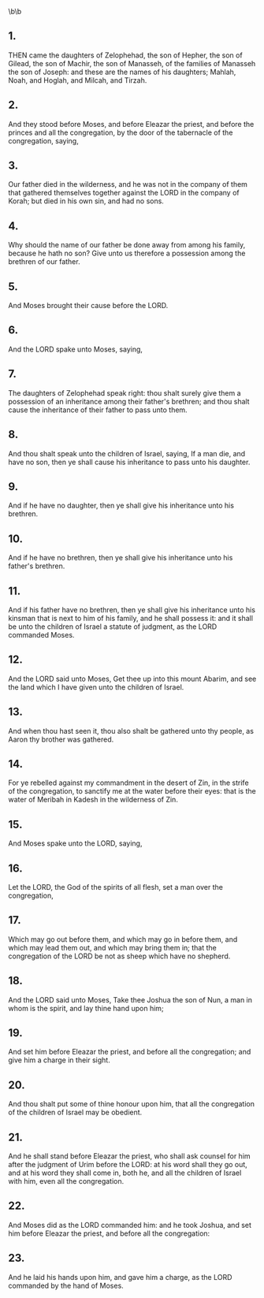 \b\b
## 1.
THEN came the daughters of Zelophehad, the son of Hepher, the son of Gilead, the son of Machir, the son of Manasseh, of the families of Manasseh the son of Joseph: and these are the names of his daughters; Mahlah, Noah, and Hoglah, and Milcah, and Tirzah.
## 2.
And they stood before Moses, and before Eleazar the priest, and before the princes and all the congregation, by the door of the tabernacle of the congregation, saying,
## 3.
Our father died in the wilderness, and he was not in the company of them that gathered themselves together against the LORD in the company of Korah; but died in his own sin, and had no sons.
## 4.
Why should the name of our father be done away from among his family, because he hath no son?  Give unto us therefore a possession among the brethren of our father.
## 5.
And Moses brought their cause before the LORD.
## 6.
And the LORD spake unto Moses, saying,
## 7.
The daughters of Zelophehad speak right: thou shalt surely give them a possession of an inheritance among their father's brethren; and thou shalt cause the inheritance of their father to pass unto them.
## 8.
And thou shalt speak unto the children of Israel, saying, If a man die, and have no son, then ye shall cause his inheritance to pass unto his daughter.
## 9.
And if he have no daughter, then ye shall give his inheritance unto his brethren.
## 10.
And if he have no brethren, then ye shall give his inheritance unto his father's brethren.
## 11.
And if his father have no brethren, then ye shall give his inheritance unto his kinsman that is next to him of his family, and he shall possess it: and it shall be unto the children of Israel a statute of judgment, as the LORD commanded Moses.
## 12.
And the LORD said unto Moses, Get thee up into this mount Abarim, and see the land which I have given unto the children of Israel.
## 13.
And when thou hast seen it, thou also shalt be gathered unto thy people, as Aaron thy brother was gathered.
## 14.
For ye rebelled against my commandment in the desert of Zin, in the strife of the congregation, to sanctify me at the water before their eyes: that is the water of Meribah in Kadesh in the wilderness of Zin.
## 15.
And Moses spake unto the LORD, saying,
## 16.
Let the LORD, the God of the spirits of all flesh, set a man over the congregation,
## 17.
Which may go out before them, and which may go in before them, and which may lead them out, and which may bring them in; that the congregation of the LORD be not as sheep which have no shepherd.
## 18.
And the LORD said unto Moses, Take thee Joshua the son of Nun, a man in whom is the spirit, and lay thine hand upon him;
## 19.
And set him before Eleazar the priest, and before all the congregation; and give him a charge in their sight.
## 20.
And thou shalt put some of thine honour upon him, that all the congregation of the children of Israel may be obedient.
## 21.
And he shall stand before Eleazar the priest, who shall ask counsel for him after the judgment of Urim before the LORD: at his word shall they go out, and at his word they shall come in, both he, and all the children of Israel with him, even all the congregation.
## 22.
And Moses did as the LORD commanded him: and he took Joshua, and set him before Eleazar the priest, and before all the congregation:
## 23.
And he laid his hands upon him, and gave him a charge, as the LORD commanded by the hand of Moses.
